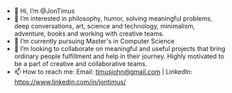- 👋 Hi, I’m @JonTimus
- 👀 I’m interested in philosophy, humor, solving meaningful problems, deep conversations, art, science and technology, minimalism,
adventure, books and working with creative teams. 
- 🌱 I’m currently pursuing Master's in Computer Science
- 💞️ I’m looking to collaborate on meaningful and useful projects that bring ordinary people fulfillment and help in their journey. Highly motivated to be a part of creative and collaborative teams.
- 📫 How to reach me: Email: timusjohn@gmail.com | LinkedIn: https://www.linkedin.com/in/jontimus/

<!---
JonTimus/JonTimus is a ✨ special ✨ repository because its `README.md` (this file) appears on your GitHub profile.
You can click the Preview link to take a look at your changes.
--->
